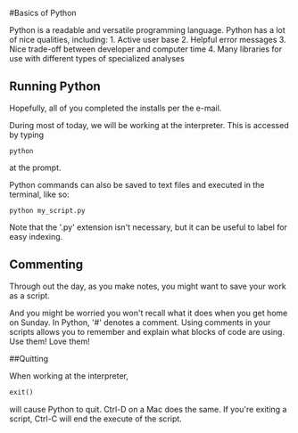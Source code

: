 #Basics of Python

Python is a readable and versatile programming language. Python has a lot of nice qualities, including:
	1. Active user base
	2. Helpful error messages
	3. Nice trade-off between developer and computer time
	4. Many libraries for use with different types of specialized analyses
	
## Running Python

Hopefully, all of you completed the installs per the e-mail.

During most of today, we will be working at the interpreter. This is accessed by typing 

```UNIX
python
```

at the prompt.

Python commands can also be saved to text files and executed in the terminal, like so:

```UNIX
python my_script.py
```

Note that the '.py' extension isn't necessary, but it can be useful to label for easy indexing. 

## Commenting

Through out the day, as you make notes, you might want to save your work as a script. 

And you might be worried you won't recall what it does when you get home on Sunday. In Python, '#' denotes a comment. Using comments in your scripts allows you to remember and explain what blocks of code are using. Use them! Love them!

##Quitting

When working at the interpreter,

```python
exit()
```

will cause Python to quit. Ctrl-D on a Mac does the same. If you're exiting a script, Ctrl-C will end the execute of the script.